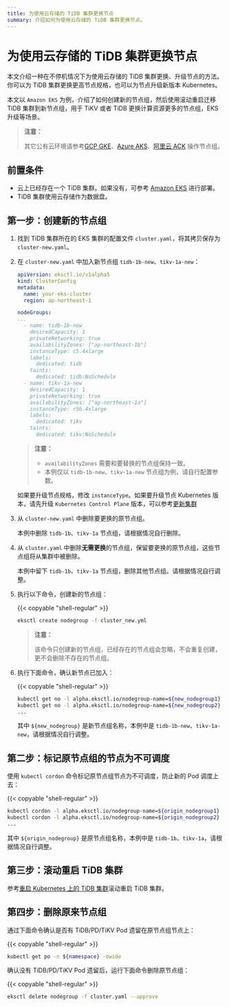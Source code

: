 ```yaml
---
title: 为使用云存储的 TiDB 集群更换节点
summary: 介绍如何为使用云存储的 TiDB 集群更换节点。
---
```


# 为使用云存储的 TiDB 集群更换节点

本文介绍一种在不停机情况下为使用云存储的 TiDB 集群更换、升级节点的方法。你可以为 TiDB 集群更换更高节点规格，也可以为节点升级新版本 Kubernetes。

本文以 `Amazon EKS` 为例，介绍了如何创建新的节点组，然后使用滚动重启迁移 TiDB 集群到新节点组，用于 TiKV 或者 TiDB 更换计算资源更多的节点组，EKS 升级等场景。

> **注意：**
> 
> 其它公有云环境请参考[GCP GKE](deploy-on-gcp-gke.md)、[Azure AKS](deploy-on-azure-aks.md)、[阿里云 ACK](deploy-on-alibaba-cloud.md) 操作节点组。

## 前置条件

- 云上已经存在一个 TiDB 集群。如果没有，可参考 [Amazon EKS](deploy-on-aws-eks.md) 进行部署。
- TiDB 集群使用云存储作为数据盘。

## 第一步：创建新的节点组

1. 找到 TiDB 集群所在的 EKS 集群的配置文件 `cluster.yaml`，将其拷贝保存为 `cluster-new.yaml`。

2. 在 `cluster-new.yaml` 中加入新节点组 `tidb-1b-new`、`tikv-1a-new`：

    ```yaml
    apiVersion: eksctl.io/v1alpha5
    kind: ClusterConfig
    metadata:
      name: your-eks-cluster
      region: ap-northeast-1

    nodeGroups:
    ...
      - name: tidb-1b-new
        desiredCapacity: 1
        privateNetworking: true
        availabilityZones: ["ap-northeast-1b"]
        instanceType: c5.4xlarge
        labels:
          dedicated: tidb
        taints:
          dedicated: tidb:NoSchedule
      - name: tikv-1a-new
        desiredCapacity: 1
        privateNetworking: true
        availabilityZones: ["ap-northeast-1a"]
        instanceType: r5b.4xlarge
        labels:
          dedicated: tikv
        taints:
          dedicated: tikv:NoSchedule
    ```

    > **注意：**
    > 
    > * `availabilityZones` 需要和要替换的节点组保持一致。
    > * 本例仅以 `tidb-1b-new`、`tikv-1a-new` 节点组为例，请自行配置参数。

    如果要升级节点规格，修改 `instanceType`。如果要升级节点 Kubernetes 版本，请先升级 `Kubernetes Control Plane` 版本，可以参考[更新集群](https://docs.aws.amazon.com/eks/latest/userguide/update-cluster.html)

3. 从 `cluster-new.yaml` 中删除要更换的原节点组。

    本例中删除 `tidb-1b`、`tikv-1a` 节点组，请根据情况自行删除。

4. 从 `cluster.yaml` 中删除**无需更换**的节点组，保留要更换的原节点组，这些节点组将从集群中被删除。

   本例中留下 `tidb-1b`、`tikv-1a` 节点组，删除其他节点组。请根据情况自行调整。

5. 执行以下命令，创建新的节点组：

    {{< copyable "shell-regular" >}}

    ```bash
    eksctl create nodegroup -f cluster_new.yml
    ```

    > **注意：**
    > 
    > 该命令只创建新的节点组，已经存在的节点组会忽略，不会重复创建，更不会删除不存在的节点组。

6. 执行下面命令，确认新节点已加入：

    {{< copyable "shell-regular" >}}

    ```bash
    kubectl get no -l alpha.eksctl.io/nodegroup-name=${new_nodegroup1}
    kubectl get no -l alpha.eksctl.io/nodegroup-name=${new_nodegroup2}
    ...
    ```

    其中 `${new_nodegroup}` 是新节点组名称，本例中是 `tidb-1b-new`、`tikv-1a-new`，请根据情况自行调整。

## 第二步：标记原节点组的节点为不可调度

使用 `kubectl cordon` 命令标记原节点组节点为不可调度，防止新的 Pod 调度上去：

{{< copyable "shell-regular" >}}

```bash
kubectl cordon -l alpha.eksctl.io/nodegroup-name=${origin_nodegroup1}
kubectl cordon -l alpha.eksctl.io/nodegroup-name=${origin_nodegroup2}
...
```

其中 `${origin_nodegroup}` 是原节点组名称，本例中是 `tidb-1b`、`tikv-1a`，请根据情况自行调整。

## 第三步：滚动重启 TiDB 集群

参考[重启 Kubernetes 上的 TiDB 集群](restart-a-tidb-cluster.md#优雅滚动重启-tidb-集群组件的所有-pod)滚动重启 TiDB 集群。

## 第四步：删除原来节点组

通过下面命令确认是否有 TiDB/PD/TiKV Pod 遗留在原节点组节点上：

{{< copyable "shell-regular" >}}

```bash
kubectl get po -n ${namespace} -owide
```

确认没有 TiDB/PD/TiKV Pod 遗留后，运行下面命令删除原节点组：

{{< copyable "shell-regular" >}}

```bash
eksctl delete nodegroup -f cluster.yaml --approve
```
